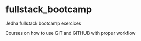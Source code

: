 # fullstack_bootcamp
Jedha fullstack bootcamp exercices

Courses on how to use GIT and GITHUB with proper workflow